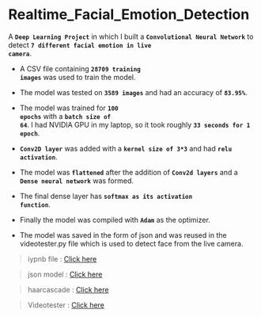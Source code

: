 # Realtime_Facial_Emotion_Detection
 
A <code>**Deep Learning Project**</code> in which I built a <code>**Convolutional Neural Network**</code> to detect <code>**7 different facial emotion in live camera**</code>.

- A CSV file containing <code>**28709 training images**</code> was used to train the model.

- The model was tested on <code>**3589 images**</code> and had an accuracy of <code>**83.95%**</code>.

- The model was trained for <code>**100 epochs**</code> with a <code>**batch size of 64**</code>.
I had NVIDIA GPU in my laptop, so it took roughly <code>**33 seconds for 1 epoch**</code>.

- <code>**Conv2D layer**</code> was added with a <code>**kernel size of 3*3**</code>  and had <code>**relu activation**</code>.

- The model was <code>**flattened**</code> after the addition of <code>**Conv2d layers**</code> and a <code>**Dense neural network**</code> was formed.

- The final dense layer has <code>**softmax as its activation function**</code>.

- Finally the model was compiled with <code>**Adam**</code> as the optimizer.

- The model was saved in the form of json and was reused in the videotester.py file which is used to detect face from the live camera.

> iypnb file : [Click here](https://github.com/kabhishek20/Realtime_Facial_Emotion_Detection/blob/main/Realtime_Emotion_Detection.ipynb)

> json model : [Click here](https://github.com/kabhishek20/Realtime_Facial_Emotion_Detection/blob/main/Emotion_Model.json)

> haarcascade : [Click here](https://github.com/kabhishek20/Realtime_Facial_Emotion_Detection/blob/main/haarcascade_frontalface_default.xml)

> Videotester : [Click here](https://github.com/kabhishek20/Realtime_Facial_Emotion_Detection/blob/main/videoTester.py)
